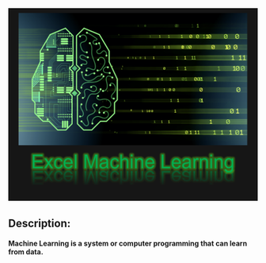<img src="ExcelML.PNG">

## Description:

#### Machine Learning is a system or computer programming that can learn from data.  
